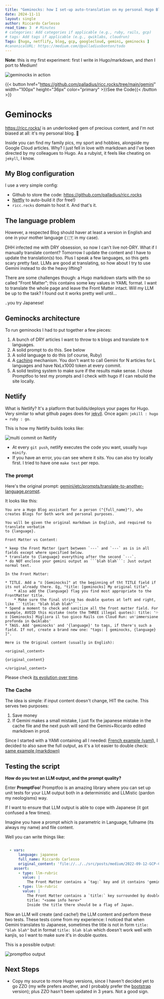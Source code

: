 ```yaml
---
title: "Geminocks: how I set-up auto-translation on my personal Hugo Blog"
date: 2024-11-11
layout: single
author: Riccardo Carlesso
read_time: 3  # Minutes
# categories: Add categories if applicable (e.g., ruby, rails, gcp)
# tags: Add tags if applicable (e.g., qwiklabs, cloudrun)
Tags: [hugo, netflify, blog, gcp, googlecloud, gemini, geminocks ]
#canonicalURL: https://medium.com/@palladiusbonton/todo
---
```


**Note**: this is my first experiment: first I write in Hugo/markdown, and *then* I port to Medium!

![geminocks in action](image-2.png)

{{< button href="https://github.com/palladius/ricc.rocks/tree/main/gemini" width="100px" height="36px" color="primary" >}}See the Code{{< /button >}}

# Geminocks

https://ricc.rocks/ is an underlooked gem of precious content, and I'm not biased at all: it's my personal blog. 🤣

Inside you can find my family pics, my sport and hobbies, alongside my Google Cloud articles. Why? I just fell in love
with markdown and I've been directed by my colleagues to Hugo. As a rubyist, it feels like cheating on `jekyll`, I know.

## My Blog configuration

I use a very simple config:

* Github to store the code: https://github.com/palladius/ricc.rocks
* [Netfly](https://www.netlify.com/) to auto-build it (for free!)
* `ricc.rocks` domain to host it. And that's it.

## The language problem

However, a respected Blog should haver at least a version in English and one in your mother language (🇮🇹 in my case).

DHH infected me with DRY obsession, so now I can't live not-DRY. What if I manually translate content? Tomorrow I update the content and I have to update the translation(s) too.
Plus I speak a few languages, so this gets scary pretty fast. LLMs are good at translating, so how about I try to use Gemini instead to do the heavy lifting?

There are some challenges though: a Hugo markdown starts with the so called "Front Matter"; this contains some key values in YAML format.
I want to translate the whole page and leave the Front Matter intact. Will my LLM be up to the task? I found out it works pretty well until...

..you try Japanese!

## Geminocks architecture

To run geminocks I had to put together a few pieces:

1. A bunch of DRY articles I want to throw to `N` blogs and translate to `M` languages.
2. A solid prompt to do this. See below
3. A solid language to do this (of course, Ruby)
4. A [caching](https://github.com/palladius/ricc.rocks/tree/main/gemini/.cache) mechanism. You don't want to call Gemini for N articles for L languages and have NxLx1000 token at every commit.
5. A solid testing system to make sure if the results make sense. I chose Promptfoo to test my prompts and I check with hugo if I can rebuild the site locally.

## Netlify

What is Netlify? It's a platform that builds/deploys your pages for Hugo. Very similar to what github pages does for
[jekyll](https://jekyllrb.com/). Once again: `jekill : hugo = ruby : go`.

This is how my Netlify builds looks like:

![multi commit on Netlify](image-1.png)

* At every `git push`, netlify executes the code you want, usually `hugo minify`.
* If you have an error, you can see where it sits. You can also try locally first. I tried to have one `make test` per repo.


### The prompt

Here's the original prompt: [gemini/etc/prompts/translate-to-another-language.prompt](https://github.com/palladius/ricc.rocks/blob/main/gemini/etc/prompts/translate-to-another-language.prompt).

It looks like this:

```prompt
You are a Hugo Blog assistant for a person ("{full_name}"), who creates Blogs for both work and personal purposes.

You will be given the original markdown in English, and required to translate verbatim
to {language}.

Front Matter vs Content:

* keep the Front Matter (part between `---` and `---` as is in all fields except where specified below.
* translate to {language} everything after the second `---`.
* do NOT enclose your gemini output as ```blah blah```: Just output normal text.

In the Front Matter:

* TITLE. Add a "♊ [Geminocks]" at the beginning of tht TITLE field if its not already there. Eg, "title: [geminocks] My original title".
    * Also add the {language} flag you find most appropriate to the FrontMatter title.
    * Make sure the final string has double quotes at left and right, like ```title: "blah blah blah"```.
* Spend a moment to check and sanitize all the front matter field. For example, AVOID this mistake (note the THREE illegal quotes): title: '💦♊ [Geminocks] Migliora il tuo gioco Rails con Cloud Run: un'immersione profonda in Qwiklabs'
* TAGS. Add 'geminocks' and '{language}' to tags, if there's such a field. If not, create a brand new one: "tags: [ geminocks, {language} ]".

Here is the Original content (usually in English):

<original_content>

{original_content}

</original_content>
```

Please check [its evolution over time](https://github.com/palladius/ricc.rocks/commits/main/gemini/etc/prompts/translate-to-another-language.prompt).

### The Cache

The idea is simple: if input content doesn't change, HIT the cache. This serves two purposes:

1. Save money
2. If Gemini makes a small mistake, I just fix the japanese mistake in the cache file and the next push will send the
   Gemini+Riccardo edited markdown in prod.

Since I started with a YAMl containing all I needed: [French example (yaml)](https://github.com/palladius/ricc.rocks/blob/main/gemini/.cache/0a1091e0349af123a464233129bf22b0674da35e3d73bbb2d4e8166f0254124a-fr.yaml),
I decided to also save the full output, as it's a lot easier to double check: [same example (markdown)](https://github.com/palladius/ricc.rocks/blob/main/gemini/.cache/0a1091e0349af123a464233129bf22b0674da35e3d73bbb2d4e8166f0254124a-fr.yaml.txt)


## Testing the script

**How do you test an LLM output, and the prompt quality?**

Enter **PromptFoo**! Promptfoo is an amazing library where you can set up unit tests for your LLM output both in a deterministic
and LLMistic (pardon my neologisms) way.

If I want to ensure that LLM output is able to cope with Japanese (it got confused a few times).

Imagine you have a prompt which is parametric in Language, fullname (its always my name) and file content.

Well you can write things like:

```yaml

  - vars:
      language: japanese
      full_name: Riccardo Carlesso
      original_content: 'file://../../src/posts/medium/2022-09-12-GCP-CB-trigger-with-pulumi-python/index.md'
    assert:
      - type: llm-rubric
        value: |
          The Front Matter contains a `tag:` key and it contains 'geminock' and 'japanese'.
      - type: llm-rubric
        value: |
          The Front Matter contains a `title:` key surrounded by double quotes, ie a line of this type:
          title: "<some info here>"
          Inside the title there should be a flag of Japan.
```

Now an LLM will create (and cache!) the LLM content and perform these two tests. These tests come from my experience:
I noticed that when Gemini translates to Japanese, sometimes the title is not in form `title: "blah blah"` but in format
`title: blah blah` which doesn't work well with kanjis, so I want to make sure it's in double quotes.

This is a possible output:

![promptfoo output](image.png)

## Next Steps

* Copy my source to more Hugo versions, since I haven't decided yet to go ZZO (my wife prefers another, and I probably
prefer the [bootstrap](https://hugo-bootstrap-ricc-rocks.netlify.app/) version); plus ZZO hasn't been updated in 3 years. Not a good sign.

